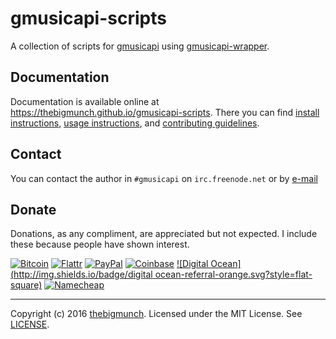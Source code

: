 gmusicapi-scripts
=================

A collection of scripts for [gmusicapi](https://github.com/simon-weber/gmusicapi) using [gmusicapi-wrapper](https://github.com/thebigmunch/gmusicapi-wrapper).


## Documentation

Documentation is available online at <https://thebigmunch.github.io/gmusicapi-scripts>. There you can find [install instructions](https://thebigmunch.github.io/gmusicapi-scripts/install/), [usage instructions](https://thebigmunch.github.io/gmusicapi-scripts/usage/), and [contributing guidelines](https://thebigmunch.github.io/gmusicapi-scripts/contributing/).


## Contact

You can contact the author in ``#gmusicapi`` on ``irc.freenode.net`` or by [e-mail](mailto:mail@thebigmunch.me)


## Donate

Donations, as any compliment, are appreciated but not expected. I include these because people have shown interest.

[![Bitcoin](http://img.shields.io/badge/bitcoin-donate-green.svg?style=flat-square)](https://coinbase.com/thebigmunch) [![Flattr](http://img.shields.io/badge/flattr-donate-green.svg?style=flat-square)](https://flattr.com/thing/2419308) [![PayPal](http://img.shields.io/badge/paypal-donate-green.svg?style=flat-square)](https://www.paypal.com/cgi-bin/webscr?cmd=_donations&business=DHDVLSYW8V8N4&lc=US&item_name=thebigmunch&currency_code=USD)
[![Coinbase](http://img.shields.io/badge/coinbase-referral-orange.svg?style=flat-square)](https://coinbase.com/?r=52502f01e0fdd4d3ef000253&utm_campaign=user-referral&src=referral-link) [![Digital Ocean](http://img.shields.io/badge/digital ocean-referral-orange.svg?style=flat-square)](https://www.digitalocean.com/?refcode=3823208a0597) [![Namecheap](http://img.shields.io/badge/namecheap-referral-orange.svg?style=flat-square)](http://www.namecheap.com/?aff=67208)

-----

Copyright (c) 2016 [thebigmunch](mailto:mail@thebigmunch.me). Licensed under the MIT License. See [LICENSE](LICENSE).

